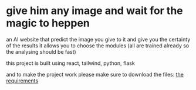 # give him any image and wait for the magic to heppen

an AI website that predict the image you give to it and give you the certainty of the results
it allows you to choose the modules (all are trained already so the analysing should be fast)


this project is built using react, tailwind, python, flask

and to make the project work please make sure to download the files:
[the requirements](https://imageai.readthedocs.io/en/latest/prediction/index.html)
